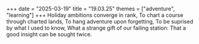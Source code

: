 +++
date = "2025-03-19"
title = "19.03.25"
themes = ["adventure", "learning"]
+++
Holiday ambitions converge in rank,
To chart a course through charted lands,
To hang adventure upon forgetting,
To be suprised by what I used to know,
What a strange gift of our failing station:
That a good insight can be sought twice.
